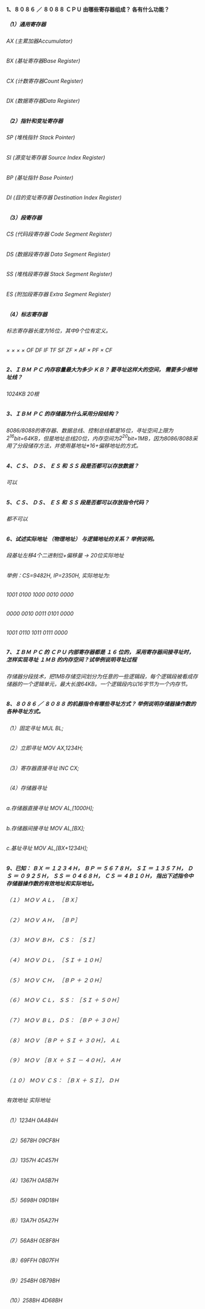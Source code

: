 #### 1、８０８６ ／ ８０８８ ＣＰＵ 由哪些寄存器组成？ 各有什么功能？
##### （1）通用寄存器
###### AX (主累加器Accumulator)
###### BX (基址寄存器Base Register)
###### CX (计数寄存器Count Register)
###### DX (数据寄存器Data Register)
##### （2）指针和变址寄存器
###### SP (堆栈指针 Stack Pointer)
###### SI (源变址寄存器 Source Index Register)
###### BP (基址指针 Base Pointer)
###### DI (目的变址寄存器 Destination Index Register)
##### （3）段寄存器
###### CS (代码段寄存器 Code Segment Register)
###### DS (数据段寄存器 Data Segment Register)
###### SS (堆栈段寄存器 Stack Segment Register)
###### ES (附加段寄存器 Extra Segment Register)
##### （4）标志寄存器
###### 标志寄存器长度为16位，其中9个位有定义。
###### × × × × OF DF IF TF SF ZF × AF × PF × CF
##### 2、ＩＢＭ ＰＣ 内存容量最大为多少 ＫＢ？ 要寻址这样大的空间， 需要多少根地址线？
###### 1024KB 20根
##### 3、ＩＢＭ ＰＣ 的存储器为什么采用分段结构？ 
###### 8086/8088的寄存器、数据总线、控制总线都是16位，寻址空间上限为$2^{16}$bit=64KB，但是地址总线20位，内存空间为$2^{20}$bit=1MB，因为8086/8088采用了分段储存方法，并使用基地址*16+偏移地址的方式。
##### 4、ＣＳ、 ＤＳ、 ＥＳ 和 ＳＳ 段是否都可以存放数据？
###### 可以
##### 5、ＣＳ、 ＤＳ、 ＥＳ 和 ＳＳ 段是否都可以存放指令代码？ 
###### 都不可以
##### 6、试述实际地址 （物理地址） 与逻辑地址的关系？ 举例说明。 
###### 段基址左移4个二进制位+偏移量 -> 20位实际地址
###### 举例：CS=9482H, IP=2350H, 实际地址为:
###### 1001 0100 1000 0010 0000
###### 0000 0010 0011 0101 0000
###### 1001 0110 1011 0111 0000
##### 7、ＩＢＭ ＰＣ 的 ＣＰＵ 内部寄存器都是 １６ 位的， 采用寄存器间接寻址时， 怎样实现寻址 １ＭＢ 的内存空间？试举例说明寻址过程 
###### 存储器分段技术，把1MB存储空间划分为任意的一些逻辑段，每个逻辑段被看成存储器的一个逻辑单元，最大长度64KB。一个逻辑段内以16字节为一个内存节。
##### 8、８０８６ ／ ８０８８ 的机器指令有哪些寻址方式？ 举例说明存储器操作数的各种寻址方式。
###### （1）固定寻址 MUL BL;
###### （2）立即寻址 MOV AX,1234H;
###### （3）寄存器直接寻址 INC CX;
###### （4）存储器寻址
###### a.存储器直接寻址 MOV AL,[1000H];
###### b.存储器间接寻址 MOV AL,[BX];
###### c.基址寻址 MOV AL,[BX+1234H];
##### 9、已知： ＢＸ ＝ １２３４Ｈ， ＢＰ ＝ ５６７８Ｈ， ＳＩ ＝ １３５７Ｈ， ＤＳ ＝ ０９２５Ｈ， ＳＳ ＝ ０４６８Ｈ， ＣＳ ＝ ４Ｂ１０Ｈ， 指出下述指令中存储器操作数的有效地址和实际地址。
###### （１） ＭＯＶ ＡＬ， ［ＢＸ］                                 
###### （２） ＭＯＶ ＡＨ， ［ＢＰ］
###### （３） ＭＯＶ ＢＨ， ＣＳ： ［ＳＩ］ 
###### （４） ＭＯＶ ＤＬ， ［ＳＩ ＋ １０Ｈ］
###### （５） ＭＯＶ ＣＨ， ［ＢＰ ＋ ２０Ｈ］ 
###### （６） ＭＯＶ ＣＬ， ＳＳ： ［ＳＩ ＋ ５０Ｈ］
###### （７） ＭＯＶ ＢＬ， ＤＳ： ［ＢＰ ＋ ３０Ｈ］ 
###### （８） ＭＯＶ ［ＢＰ ＋ ＳＩ ＋ ３０Ｈ］， ＡＬ
###### （９） ＭＯＶ ［ＢＸ ＋ ＳＩ － ４０Ｈ］， ＡＨ 
###### （１０） ＭＯＶ ＣＳ： ［ＢＸ ＋ ＳＩ］， ＤＨ
###### 有效地址 实际地址
###### （1）1234H 0A484H
###### （2）5678H 09CF8H
###### （3）1357H 4C457H
###### （4）1367H 0A5B7H
###### （5）5698H 09D18H
###### （6）13A7H 05A27H
###### （7）56A8H 0E8F8H
###### （8）69FFH 0B07FH
###### （9）254BH 0B79BH
###### （10）258BH 4D68BH